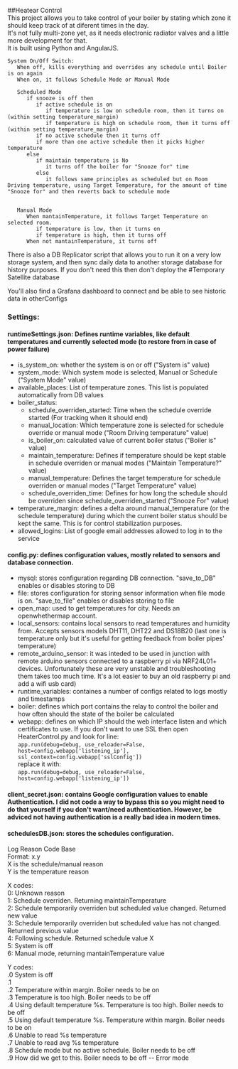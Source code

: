 ##Heatear Control  
This project allows you to take control of your boiler by stating which zone it should keep track of at diferent times in the day.  
It's not fully multi-zone yet, as it needs electronic radiator valves and a little more development for that.  
It is built using Python and AngularJS.  
  
```
System On/Off Switch:
   When off, kills everything and overrides any schedule until Boiler is on again
   When on, it follows Schedule Mode or Manual Mode

   Scheduled Mode
      if snooze is off then
         if active schedule is on
            if temperature is low on schedule room, then it turns on (within setting temperature_margin)
            if temperature is high on schedule room, then it turns off (within setting temperature_margin)
         if no active schedule then it turns off
         if more than one active schedule then it picks higher temperature
      else
         if maintain temperature is No
            it turns off the boiler for "Snooze for" time
         else
            it follows same principles as scheduled but on Room Driving temperature, using Target Temperature, for the amount of time "Snooze for" and then reverts back to schedule mode


   Manual Mode
      When mantainTemperature, it follows Target Temperature on selected room.
         if temperature is low, then it turns on
         if temperature is high, then it turns off
      When not mantainTemperature, it turns off
```  
There is also a DB Replicator script that allows you to run it on a very low storage system, and then sync daily data to another storage database for history purposes. If you don't need this then don't deploy the #Temporary Satellite database  
  
You'll also find a Grafana dashboard to connect and be able to see historic data in otherConfigs  
  
### Settings:  
#### runtimeSettings.json: Defines runtime variables, like default temperatures and currently selected mode (to restore from in case of power failure)  
- is_system_on: whether the system is on or off ("System is" value)  
- system_mode: Which system mode is selected, Manual or Schedule ("System Mode" value)  
- available_places: List of temperature zones. This list is populated automatically from DB values  
- boiler_status:  
  - schedule_overriden_started: Time when the schedule override started (For tracking when it should end)  
  - manual_location: Which temperature zone is selected for schedule override or manual mode ("Room Driving temperature" value)  
  - is_boiler_on: calculated value of current boiler status ("Boiler is" value)  
  - maintain_temperature: Defines if temperature should be kept stable in schedule overriden or manual modes ("Maintain Temperature?" value)  
  - manual_temperature: Defines the target temperature for schedule overriden or manual modes ("Target Temperature" value)  
  - schedule_overriden_time: Defines for how long the schedule should be overriden since schedule_overriden_started ("Snooze For" value)  
- temperature_margin: defines a delta around manual_temperature (or the schedule temperature) during which the current boiler status should be kept the same. This is for control stabilization purposes.  
- allowed_logins: List of google email addresses allowed to log in to the service  

#### config.py: defines configuration values, mostly related to sensors and database connection.  
- mysql: stores configuration regarding DB connection. "save_to_DB" enables or disables storing to DB  
- file: stores configuration for storing sensor information when file mode is on. "save_to_file" enables or disables storing to file  
- open_map: used to get temperatures for city. Needs an openwhethermap account.  
- local_sensors: contains local sensors to read temperatures and humidity from. Accepts sensors models DHT11, DHT22 and DS18B20 (last one is temperature only but it's useful for getting feedback from boiler pipes' temperature)  
- remote_arduino_sensor: it was inteded to be used in junction with remote arduino sensors connected to a raspberry pi via NRF24L01+ devices. Unfortunately these are very unstable and troubleshooting them takes too much time. It's a lot easier to buy an old raspberry pi and add a wifi usb card)  
- runtime_variables: containes a number of configs related to logs mostly and timestamps  
- boiler: defines which port contains the relay to control the boiler and how often should the state of the boiler be calculated  
- webapp: defines on which IP should the web interface listen and which certificates to use. If you don't want to use SSL then open HeaterControl.py and look for line:  
```app.run(debug=debug, use_reloader=False, host=config.webapp['listening_ip'], ssl_context=config.webapp['sslConfig'])```  
replace it with:  
```app.run(debug=debug, use_reloader=False, host=config.webapp['listening_ip'])```  

#### client_secret.json: contains Google configuration values to enable Authentication. I did not code a way to bypass this so you might need to do that yourself if you don't want/need authentication. However, be adviced not having authentication is a really bad idea in modern times.  

#### schedulesDB.json: stores the schedules configuration.  
  
  
  
  
  
Log Reason Code Base  
Format: x.y  
X is the schedule/manual reason  
Y is the temperature reason  

X codes:  
0: Unknown reason  
1: Schedule overriden. Returning maintainTemperature  
2: Schedule temporarily overriden but scheduled value changed. Returned new value  
3: Schedule temporarily overriden but scheduled value has not changed. Returned previous value  
4: Following schedule. Returned schedule value X  
5: System is off  
6: Manual mode, returning mantainTemperature value  
  
Y codes:  
.0 System is off  
.1  
.2 Temperature within margin. Boiler needs to be on  
.3 Temperature is too high. Boiler needs to be off  
.4 Using default temperature %s. Temperature is too high. Boiler needs to be off  
.5 Using default temperature %s. Temperature within margin. Boiler needs to be on  
.6 Unable to read %s temperature  
.7 Unable to read avg %s temperature  
.8 Schedule mode but no active schedule. Boiler needs to be off  
.9 How did we get to this. Boiler needs to be off -- Error mode  
